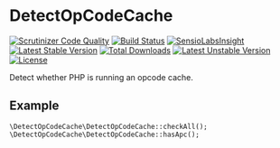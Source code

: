 # DetectOpCodeCache

[![Scrutinizer Code Quality](https://scrutinizer-ci.com/g/CyberLine/DetectOpCodeCache/badges/quality-score.png?b=master)](https://scrutinizer-ci.com/g/CyberLine/DetectOpCodeCache/?branch=master)
[![Build Status](https://scrutinizer-ci.com/g/CyberLine/DetectOpCodeCache/badges/build.png?b=master)](https://scrutinizer-ci.com/g/CyberLine/DetectOpCodeCache/build-status/master)
[![SensioLabsInsight](https://insight.sensiolabs.com/projects/f3aba1a3-7756-4077-ad87-5d92cd4b01bc/mini.png)](https://insight.sensiolabs.com/projects/f3aba1a3-7756-4077-ad87-5d92cd4b01bc)
[![Latest Stable Version](https://poser.pugx.org/cyberline/detect-opcode-cache/v/stable.svg)](https://packagist.org/packages/cyberline/detect-opcode-cache)
[![Total Downloads](https://poser.pugx.org/cyberline/detect-opcode-cache/downloads.svg)](https://packagist.org/packages/cyberline/detect-opcode-cache)
[![Latest Unstable Version](https://poser.pugx.org/cyberline/detect-opcode-cache/v/unstable.svg)](https://packagist.org/packages/cyberline/detect-opcode-cache)
[![License](https://poser.pugx.org/cyberline/detect-opcode-cache/license.svg)](https://packagist.org/packages/cyberline/detect-opcode-cache)

Detect whether PHP is running an opcode cache.

## Example

	\DetectOpCodeCache\DetectOpCodeCache::checkAll();
	\DetectOpCodeCache\DetectOpCodeCache::hasApc();
